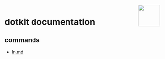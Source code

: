 <img src="https://www.dotkit.app/dk-logo.svg" width="70" align="right">

# dotkit documentation

## commands

- [ln.md](commands/ln.md)
